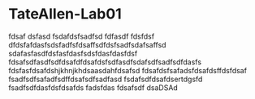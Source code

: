 # TateAllen-Lab01
fdsaf
dsfasd
fsdafdsfsadfsd
fdfasdf
fdsfdsf
dfdsfafdasfsdsfadfsfdsaffsdfdsfsadfsdafsaffsd
sdafasfasdfdsfasfdasfsdsfdasfdasfdsf
fdsafsdfasdfsdfdsafdfdsafdsfsdfasdfsdafsdfsadfsdfdasfs
fdsfasfdsafdshjkhnjkhdsaasdahfdsafsd
fdsafdsfsafadsfdsafdsffdsfdsaf
fsadfsdfsafadfsdffdsafsdfsadfasd
fsdafsdfdsafdsertdgsfd
fsadfsdfdasfdsfdsafds
fadsfdas
fdsafsdf
dsaDSAd
